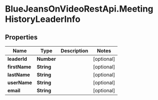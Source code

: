 # BlueJeansOnVideoRestApi.MeetingHistoryLeaderInfo

## Properties
Name | Type | Description | Notes
------------ | ------------- | ------------- | -------------
**leaderId** | **Number** |  | [optional] 
**firstName** | **String** |  | [optional] 
**lastName** | **String** |  | [optional] 
**userName** | **String** |  | [optional] 
**email** | **String** |  | [optional] 


